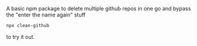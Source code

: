 A basic npm package to delete multiple github repos in one go and bypass the "enter the name again" stuff 
```bash
npx clean-github 
```
to try it out.
